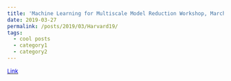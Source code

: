 ```yaml
---
title: 'Machine Learning for Multiscale Model Reduction Workshop, March 27-29 2019'
date: 2019-03-27
permalink: /posts/2019/03/Harvard19/
tags:
  - cool posts
  - category1
  - category2
---
```

[<font size="2"><font color="#0000dd">Link</font><br /></font><br />](http://cmsa.fas.harvard.edu/machine-learning/)
